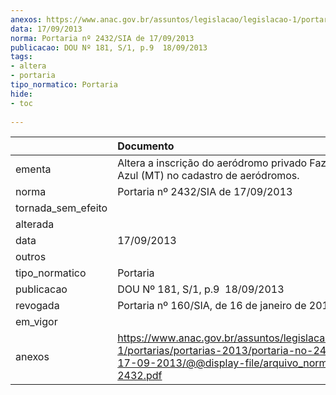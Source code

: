 ```yaml
---
anexos: https://www.anac.gov.br/assuntos/legislacao/legislacao-1/portarias/portarias-2013/portaria-no-2432-sia-de-17-09-2013/@@display-file/arquivo_norma/PA2013-2432.pdf
data: 17/09/2013
norma: Portaria nº 2432/SIA de 17/09/2013
publicacao: DOU Nº 181, S/1, p.9  18/09/2013
tags:
- altera
- portaria
tipo_normatico: Portaria
hide: 
- toc 
 
---
```


|                    | Documento                                                                                                                                                         |
|:-------------------|:------------------------------------------------------------------------------------------------------------------------------------------------------------------|
| ementa             | Altera a inscrição do aeródromo privado Fazenda Rio Azul (MT) no cadastro de aeródromos.                                                                          |
| norma              | Portaria nº 2432/SIA de 17/09/2013                                                                                                                                |
| tornada_sem_efeito |                                                                                                                                                                   |
| alterada           |                                                                                                                                                                   |
| data               | 17/09/2013                                                                                                                                                        |
| outros             |                                                                                                                                                                   |
| tipo_normatico     | Portaria                                                                                                                                                          |
| publicacao         | DOU Nº 181, S/1, p.9  18/09/2013                                                                                                                                  |
| revogada           | Portaria nº 160/SIA, de 16 de janeiro de 2018.                                                                                                                    |
| em_vigor           |                                                                                                                                                                   |
| anexos             | https://www.anac.gov.br/assuntos/legislacao/legislacao-1/portarias/portarias-2013/portaria-no-2432-sia-de-17-09-2013/@@display-file/arquivo_norma/PA2013-2432.pdf |